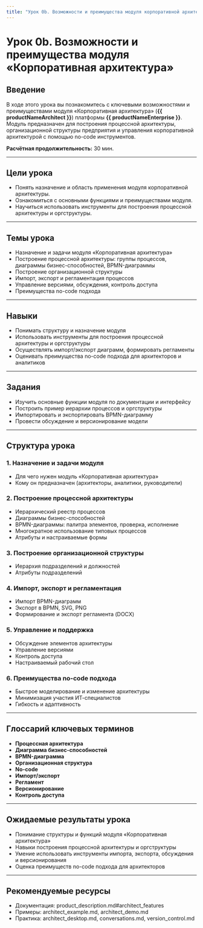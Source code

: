 ```yaml
---
title: "Урок 0b. Возможности и преимущества модуля корпоративной архитектуры"
---
```


# Урок 0b. Возможности и преимущества модуля «Корпоративная архитектура»

## Введение

В ходе этого урока вы познакомитесь с ключевыми возможностями и преимуществами модуля «Корпоративная архитектура» (**{{ productNameArchitect }}**) платформы **{{ productNameEnterprise }}**. Модуль предназначен для построения процессной архитектуры, организационной структуры предприятия и управления корпоративной архитектурой с помощью no-code инструментов.

**Расчётная продолжительность:** 30 мин.

---

## Цели урока
- Понять назначение и область применения модуля корпоративной архитектуры.
- Ознакомиться с основными функциями и преимуществами модуля.
- Научиться использовать инструменты для построения процессной архитектуры и оргструктуры.

---

## Темы урока
- Назначение и задачи модуля «Корпоративная архитектура»
- Построение процессной архитектуры: группы процессов, диаграммы бизнес-способностей, BPMN-диаграммы
- Построение организационной структуры
- Импорт, экспорт и регламентация процессов
- Управление версиями, обсуждения, контроль доступа
- Преимущества no-code подхода

---

## Навыки
- Понимать структуру и назначение модуля
- Использовать инструменты для построения процессной архитектуры и оргструктуры
- Осуществлять импорт/экспорт диаграмм, формировать регламенты
- Оценивать преимущества no-code подхода для архитекторов и аналитиков

---

## Задания
- Изучить основные функции модуля по документации и интерфейсу
- Построить пример иерархии процессов и оргструктуры
- Импортировать и экспортировать BPMN-диаграмму
- Провести обсуждение и версионирование модели

---

## Структура урока

### 1. Назначение и задачи модуля
- Для чего нужен модуль «Корпоративная архитектура»
- Кому он предназначен (архитекторы, аналитики, руководители)

### 2. Построение процессной архитектуры
- Иерархический реестр процессов
- Диаграммы бизнес-способностей
- BPMN-диаграммы: палитра элементов, проверка, исполнение
- Многократное использование типовых процессов
- Атрибуты и настраиваемые формы

### 3. Построение организационной структуры
- Иерархия подразделений и должностей
- Атрибуты подразделений

### 4. Импорт, экспорт и регламентация
- Импорт BPMN-диаграмм
- Экспорт в BPMN, SVG, PNG
- Формирование и экспорт регламента (DOCX)

### 5. Управление и поддержка
- Обсуждение элементов архитектуры
- Управление версиями
- Контроль доступа
- Настраиваемый рабочий стол

### 6. Преимущества no-code подхода
- Быстрое моделирование и изменение архитектуры
- Минимизация участия ИТ-специалистов
- Гибкость и адаптивность

---

## Глоссарий ключевых терминов
- **Процессная архитектура**
- **Диаграмма бизнес-способностей**
- **BPMN-диаграмма**
- **Организационная структура**
- **No-code**
- **Импорт/экспорт**
- **Регламент**
- **Версионирование**
- **Контроль доступа**

---

## Ожидаемые результаты урока
- Понимание структуры и функций модуля «Корпоративная архитектура»
- Навыки построения процессной архитектуры и оргструктуры
- Умение использовать инструменты импорта, экспорта, обсуждения и версионирования
- Оценка преимуществ no-code подхода для архитекторов

---

## Рекомендуемые ресурсы
- Документация: product_description.md#architect_features
- Примеры: architect_example.md, architect_demo.md
- Практика: architect_desktop.md, conversations.md, version_control.md 